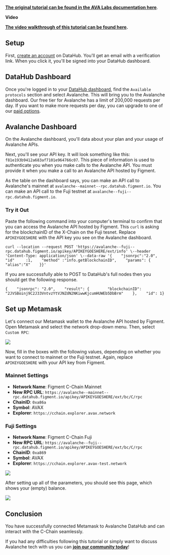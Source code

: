 [**The original tutorial can be found in the AVA Labs documentation here**](https://docs.avax.network/build/tutorials/smart-digital-assets/integrate-figment-and-metamask). 

**Video** 

[**The video walkthrough of this tutorial can be found here**](https://www.youtube.com/watch?v=Q46YMR85ikc&feature=youtu.be&ab_channel=Avalanche)**.** 

## Setup <a id="setup"></a>

First, [create an account](https://datahub.figment.io/sign_up?service=avalanche) on DataHub. You'll get an email with a verification link. When you click it, you'll be signed into your DataHub dashboard.

## DataHub Dashboard <a id="datahub-dashboard"></a>

Once you're logged in to your [DataHub dashboard](https://datahub.figment.io/), find the `Available protocols` section and select Avalanche. This will bring you to the Avalanche dashboard. Our free tier for Avalanche has a limit of 200,000 requests per day. If you want to make more requests per day, you can upgrade to one of our [paid options](https://datahub.figment.io/services/avalanche/prices).

## Avalanche Dashboard <a id="avalanche-dashboard"></a>

On the Avalanche dashboard, you'll data about your plan and your usage of Avalanche APIs.

Next, you'll see your API key. It will look something like this: `f81e193b9412a683af7101e964766c07`. This piece of information is used to authenticate you when you make calls to the Avalanche API. You must provide it when you make a call to an Avalanche API hosted by Figment.

As the table on the dashboard says, you can make an API call to Avalanche's mainnet at `avalanche--mainnet--rpc.datahub.figment.io`. You can make an API call to the Fuji testnet at `avalanche--fuji--rpc.datahub.figment.io`.

### Try it Out <a id="try-it-out"></a>

Paste the following command into your computer's terminal to confirm that you can access the Avalanche API hosted by Figment. This `curl` is asking for the blockchainID of the X-Chain on the Fuji tesnet. Replace `APIKEYGOESHERE` with the API key you see on the Avalanche dashboard.

```text
curl --location --request POST 'https://avalanche--fuji--rpc.datahub.figment.io/apikey/APIKEYGOESHERE/ext/info' \--header 'Content-Type: application/json' \--data-raw '{    "jsonrpc":"2.0",    "id"     :1,    "method" :"info.getBlockchainID",    "params": {        "alias":"X"    }}'
```

If you are successfully able to POST to DataHub's full nodes then you should get the following response.

```text
{    "jsonrpc": "2.0",    "result": {        "blockchainID": "2JVSBoinj9C2J33VntvzYtVJNZdN2NKiwwKjcumHUWEb5DbBrm"    },    "id": 1}
```

## Set up Metamask <a id="set-up-metamask"></a>

Let's connect our Metamask wallet to the Avalanche API hosted by Figment. Open Metamask and select the network drop-down menu. Then, select `Custom RPC`:

![](https://miro.medium.com/max/408/0*0HGM4O_J5iF3943S)

Now, fill in the boxes with the following values, depending on whether you want to connect to mainnet or the Fuji testnet. Again, replace `APIKEYGOESHERE` with your API key from Figment.

### Mainnet Settings <a id="mainnet-settings"></a>

* **Network Name**: Figment C-Chain Mainnet
* **New RPC URL**: `https://avalanche--mainnet--rpc.datahub.figment.io/apikey/APIKEYGOESHERE/ext/bc/C/rpc`
* **ChainID**: `0xa86a`
* **Symbol**: AVAX
* **Explorer**: `https://cchain.explorer.avax.network`

### Fuji Settings <a id="fuji-settings"></a>

* **Network Name**: Figment C-Chain Fuji
* **New RPC URL**: `https://avalanche--fuji--rpc.datahub.figment.io/apikey/APIKEYGOESHERE/ext/bc/C/rpc`
* **ChainID**: `0xa869`
* **Symbol**: AVAX
* **Explorer**: `https://cchain.explorer.avax-test.network`

![](https://miro.medium.com/max/989/1*Y7O1bBeTWnuQBAqTnwmqUQ.png)

After setting up all of the parameters, you should see this page, which shows your \(empty\) balance.

![](https://miro.medium.com/max/358/1*q0HIWcI3okakwYV2glos0A.png)

## Conclusion

You have successfully connected Metamask to Avalanche DataHub and can interact with the C-Chain seamlessly. 

If you had any difficulties following this tutorial or simply want to discuss Avalanche tech with us you can [**join our community today**](https://discord.gg/fszyM7K)!


